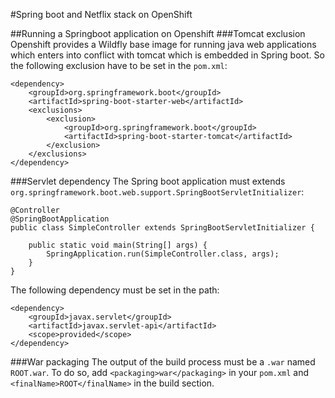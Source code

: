 #Spring boot and Netflix stack on OpenShift

##Running a Springboot application on Openshift
###Tomcat exclusion
Openshift provides a Wildfly base image for running java web applications which enters into conflict with tomcat which is embedded in Spring boot. So the following exclusion have to be set in the `pom.xml`:
```
<dependency>
    <groupId>org.springframework.boot</groupId>
    <artifactId>spring-boot-starter-web</artifactId>
    <exclusions>
        <exclusion>
            <groupId>org.springframework.boot</groupId>
            <artifactId>spring-boot-starter-tomcat</artifactId>
        </exclusion>
    </exclusions>
</dependency>
```

###Servlet dependency
The Spring boot application must extends `org.springframework.boot.web.support.SpringBootServletInitializer`:
```
@Controller
@SpringBootApplication
public class SimpleController extends SpringBootServletInitializer {

    public static void main(String[] args) {
        SpringApplication.run(SimpleController.class, args);
    }
}
```

The following dependency must be set in the path:
```
<dependency>
    <groupId>javax.servlet</groupId>
    <artifactId>javax.servlet-api</artifactId>
    <scope>provided</scope>
</dependency>
```

###War packaging
The output of the build process must be a `.war` named `ROOT.war`.
To do so, add `<packaging>war</packaging>` in your `pom.xml` and `<finalName>ROOT</finalName>` in the build section.